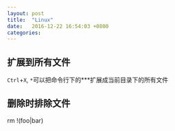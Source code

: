 ```yaml
---
layout: post
title:  "Linux"
date:   2016-12-22 16:54:03 +0800
categories:
---
```


## 扩展到所有文件

`Ctrl`+`X`, `*`可以把命令行下的***扩展成当前目录下的所有文件

## 删除时排除文件

rm !(foo|bar)
